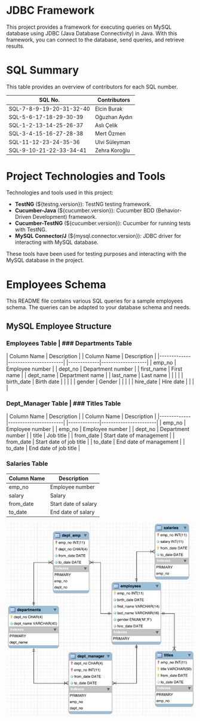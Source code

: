 # JDBC Framework 
This project provides a framework for executing queries on MySQL database using JDBC (Java Database Connectivity) in Java. With this framework, you can connect to the database, send queries, and retrieve results.

# SQL Summary

This table provides an overview of contributors for each SQL number.

| SQL No.                  | Contributors           |
|--------------------------|------------------------|
| SQL-7-8-9-19-20-31-32-40 | Elcin Burak            |
| SQL-5-6-17-18-29-30-39   | Oğuzhan Aydın          |
| SQL-1-2-13-14-25-26-37   | Aslı Çelik             |
| SQL-3-4-15-16-27-28-38   | Mert Özmen             |
| SQL-11-12-23-24-35-36    | Ulvi Süleyman          |
| SQL-9-10-21-22-33-34-41  | Zehra Koroğlu          |

# Project Technologies and Tools

Technologies and tools used in this project:

- **TestNG** (${testng.version}): TestNG testing framework.
- **Cucumber-Java** (${cucumber.version}): Cucumber BDD (Behavior-Driven Development) framework.
- **Cucumber-TestNG** (${cucumber.version}): Cucumber for running tests with TestNG.
- **MySQL Connector/J** (${mysql.connector.version}): JDBC driver for interacting with MySQL database.

These tools have been used for testing purposes and interacting with the MySQL database in the project.
# Employees Schema

This README file contains various SQL queries for a sample employees schema. The queries can be adapted to your database schema and needs.

## MySQL Employee Structure

### Employees Table                    | ### Departments Table
| Column Name | Description           |   | Column Name | Description       |
|-------------|-----------------------|   |-------------|-------------------|
| emp_no      | Employee number       |   | dept_no     | Department number |
| first_name  | First name            |   | dept_name   | Department name   |
| last_name   | Last name             |   |             |                   |
| birth_date  | Birth date            |   |             |                   |
| gender      | Gender                |   |             |                   |
| hire_date   | Hire date             |   |             |                   |

### Dept_Manager Table               | ### Titles Table
| Column Name | Description           |   | Column Name | Description           |
|-------------|-----------------------|   |-------------|-----------------------|
| emp_no      | Employee number       |   | emp_no      | Employee number       |
| dept_no     | Department number     |   | title       | Job title             |
| from_date   | Start date of management | | from_date   | Start date of job title |
| to_date     | End date of management   | | to_date     | End date of job title   |

### Salaries Table
| Column Name | Description           |
|-------------|-----------------------|
| emp_no      | Employee number       |
| salary      | Salary                |
| from_date   | Start date of salary  |
| to_date     | End date of salary    |


![employees-schema.png](src/main/resources/img/employees-schema.png)

